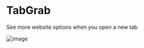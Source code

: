 # TabGrab
See more website options when you open a new tab

![image](https://github.com/user-attachments/assets/0dd69866-2188-4a48-98d1-64c249cc552b)
